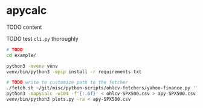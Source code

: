 # apycalc

TODO content

TODO test `cli.py` thoroughly

```bash
# TODO
cd example/

python3 -mvenv venv
venv/bin/python3 -mpip install -r requirements.txt

# TODO write to customize path to the fetcher
./fetch.sh ~/git/misc/python-scripts/ohlcv-fetchers/yahoo-finance.py '^GSPC' 2000-01-01T00Z > ohlcv-SPX500.csv
python3 -mapycalc -w104 -f'{:.6f}' < ohlcv-SPX500.csv > apy-SPX500.csv
venv/bin/python3 plots.py -ra < apy-SPX500.csv
```
